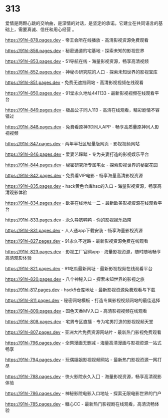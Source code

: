 # 313
爱情是两颗心跳的交响曲，是深情的对话，是坚定的承诺。它建立在共同语言的基础上，需要真诚、信任和用心经营 。

https://91hl-878.pages.dev - 帝王会所在线播放 - 高清影视资源免费观看

https://91hl-856.pages.dev - 秘密通道的宅基地 - 探索未知的影视世界

https://91hl-853.pages.dev - 51导航在线 - 海量影视资源，畅享高清视频

https://91hl-852.pages.dev - 神秘の研究院的人口 - 探索未知世界的影视宝库

https://91hl-851.pages.dev - 免费无遮挡网站 - 高清影视视频在线观看

https://91hl-850.pages.dev - 91堂永久地址441133 - 最新影视视频在线观看平台

https://91hl-849.pages.dev - 极品公子同人113 - 高清在线观看，精彩剧情不容错过

https://91hl-848.pages.dev - 免费看原神3D同人APP - 畅享高质量原神同人影视视频

https://91hl-847.pages.dev - 两年半社区轻量版网页 - 影视视频网站

https://91hl-846.pages.dev - 爱妻艺踩踏 - 专为夫妻打造的影视娱乐平台

https://91hl-844.pages.dev - 秘密研究所专属宅女 - 探索影视世界的秘密花园

https://91hl-842.pages.dev - 免费看VIP电影 - 畅享海量高清影视资源

https://91hl-835.pages.dev - hsck黄色仓库hsc的入口 - 海量影视资源，畅享高清观影体验

https://91hl-834.pages.dev - 欧美在线地址一二 - 最新欧美影视资源在线观看平台

https://91hl-833.pages.dev - 永久导航鸭鸭 - 你的影视娱乐指南

https://91hl-831.pages.dev - 人人通app下载安装 - 畅享海量影视资源

https://91hl-827.pages.dev - 91永久不迷路 - 最新影视资源免费在线观看

https://91hl-823.pages.dev - 影视工厂官网app - 海量影视资源，随时随地畅享高清观影体验

https://91hl-821.pages.dev - 91吃瓜最新网址 - 最新影视视频在线观看平台

https://91hl-820.pages.dev - 八个神秘入口 - 探索未知世界的影视之旅

https://91hl-817.pages.dev - hsck5仓库地址 - 最新影视资源免费观看与下载

https://91hl-811.pages.dev - 秘密网站模板 - 打造专属影视视频网站的最佳选择

https://91hl-809.pages.dev - 国色天香MV入口 - 高清影视视频在线观看

https://91hl-808.pages.dev - 宅男专区直播 - 专为宅男打造的影视视频天堂

https://91hl-807.pages.dev - 亚洲大片免费资源网站片 - 最新热门影视免费观看

https://91hl-796.pages.dev - 全网漫画无删减 - 海量高清漫画与影视资源一站式畅享

https://91hl-794.pages.dev - 玩偶姐姐影视视频网站 - 最新热门影视资源一网打尽

https://91hl-788.pages.dev - 快火影院永久入囗 - 海量影视资源，畅享高清观影体验

https://91hl-786.pages.dev - 神秘影院电影入口地址 - 探索无限电影世界的门户

https://91hl-785.pages.dev - 糖心CC - 最新热门影视剧在线观看，高清流畅体验
